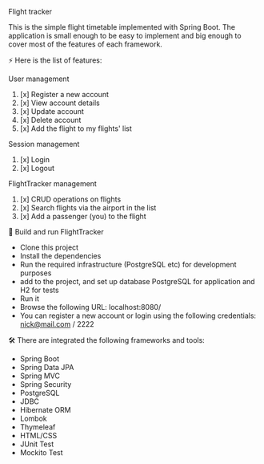 Flight tracker 

This is the simple flight timetable implemented with Spring Boot. The application is small enough to be easy to implement and big enough to cover most of the features of each framework.

⚡ Here is the list of features:

User management
1. [x] Register a new account
2. [x] View account details
3. [x] Update account
4. [x] Delete account
5. [x] Add the flight to my flights' list

Session management
1. [x] Login
2. [x] Logout 

FlightTracker management
1. [x] CRUD operations on flights
2. [x] Search flights via the airport in the list
3. [x] Add a passenger (you) to the flight

🚀 Build and run FlightTracker
- Clone this project
- Install the dependencies
- Run the required infrastructure (PostgreSQL etc) for development purposes
- add to the project, and set up database PostgreSQL for application and H2 for tests
- Run it
- Browse the following URL: localhost:8080/ 
- You can register a new account or login using the following credentials: nick@mail.com / 2222

🛠 There are integrated the following frameworks and tools:
* Spring Boot
* Spring Data JPA
* Spring MVC
* Spring Security
* PostgreSQL
* JDBC
* Hibernate ORM
* Lombok
* Thymeleaf
* HTML/CSS
* JUnit Test
* Mockito Test
